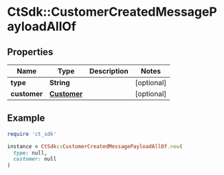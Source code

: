 # CtSdk::CustomerCreatedMessagePayloadAllOf

## Properties

| Name | Type | Description | Notes |
| ---- | ---- | ----------- | ----- |
| **type** | **String** |  | [optional] |
| **customer** | [**Customer**](Customer.md) |  | [optional] |

## Example

```ruby
require 'ct_sdk'

instance = CtSdk::CustomerCreatedMessagePayloadAllOf.new(
  type: null,
  customer: null
)
```

